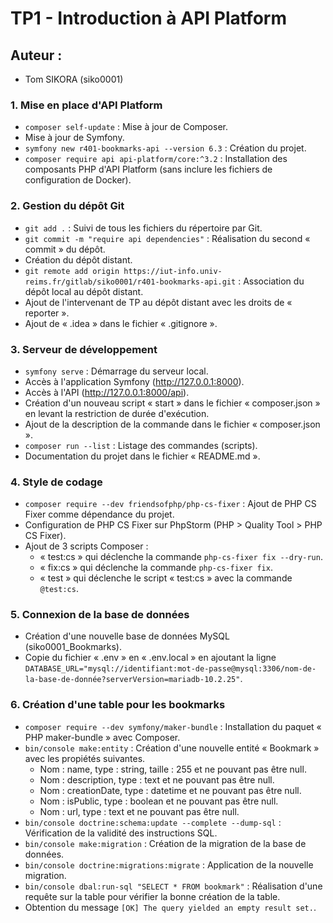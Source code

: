 # TP1 - Introduction à API Platform

## Auteur :
- Tom SIKORA (siko0001)

### 1. Mise en place d'API Platform
- `composer self-update` : Mise à jour de Composer.
- Mise à jour de Symfony.
- `symfony new r401-bookmarks-api --version 6.3` : Création du projet.
- `composer require api api-platform/core:^3.2` : Installation des composants PHP d'API Platform (sans inclure les fichiers de configuration de Docker).

### 2. Gestion du dépôt Git
- `git add .` : Suivi de tous les fichiers du répertoire par Git.
- `git commit -m "require api dependencies"` : Réalisation du second « commit » du dépôt.
- Création du dépôt distant.
- `git remote add origin https://iut-info.univ-reims.fr/gitlab/siko0001/r401-bookmarks-api.git` : Association du dépôt local au dépôt distant.
- Ajout de l'intervenant de TP au dépôt distant avec les droits de « reporter ».
- Ajout de « .idea » dans le fichier « .gitignore ».

### 3. Serveur de développement
- `symfony serve` : Démarrage du serveur local.
- Accès à l'application Symfony (http://127.0.0.1:8000).
- Accès à l'API (http://127.0.0.1:8000/api).
- Création d'un nouveau script « start » dans le fichier « composer.json » en levant la restriction de durée d'exécution.
- Ajout de la description de la commande dans le fichier « composer.json ».
- `composer run --list` : Listage des commandes (scripts).
- Documentation du projet dans le fichier « README.md ».

### 4. Style de codage
- `composer require --dev friendsofphp/php-cs-fixer` : Ajout de PHP CS Fixer comme dépendance du projet.
- Configuration de PHP CS Fixer sur PhpStorm (PHP > Quality Tool > PHP CS Fixer).
- Ajout de 3 scripts Composer :
  - « test:cs » qui déclenche la commande `php-cs-fixer fix --dry-run`.
  - « fix:cs » qui déclenche la commande `php-cs-fixer fix`.
  - « test » qui déclenche le script « test:cs » avec la commande `@test:cs`.

### 5. Connexion de la base de données
- Création d'une nouvelle base de données MySQL (siko0001_Bookmarks).
- Copie du fichier « .env » en « .env.local » en ajoutant la ligne `DATABASE_URL="mysql://identifiant:mot-de-passe@mysql:3306/nom-de-la-base-de-donnée?serverVersion=mariadb-10.2.25"`.

### 6. Création d'une table pour les bookmarks
- `composer require --dev symfony/maker-bundle` : Installation du paquet « PHP maker-bundle » avec Composer.
- `bin/console make:entity` : Création d'une nouvelle entité « Bookmark » avec les propiétés suivantes.
  - Nom : name, type : string, taille : 255 et ne pouvant pas être null.
  - Nom : description, type : text et ne pouvant pas être null.
  - Nom : creationDate, type : datetime et ne pouvant pas être null.
  - Nom : isPublic, type : boolean et ne pouvant pas être null.
  - Nom : url, type : text et ne pouvant pas être null.
- `bin/console doctrine:schema:update --complete --dump-sql` : Vérification de la validité des instructions SQL.
- `bin/console make:migration` : Création de la migration de la base de données.
- `bin/console doctrine:migrations:migrate` : Application de la nouvelle migration.
- `bin/console dbal:run-sql "SELECT * FROM bookmark"` : Réalisation d'une requête sur la table pour vérifier la bonne création de la table.
- Obtention du message `[OK] The query yielded an empty result set.`.

